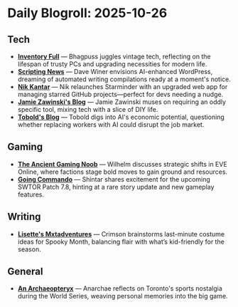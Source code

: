 # Daily Blogroll: 2025-10-26

## Tech

- **[Inventory Full](https://bhagpuss.blogspot.com/2025/10/turning-back-time-and-facing-future-all.html)** — Bhagpuss juggles vintage tech, reflecting on the lifespan of trusty PCs and upgrading necessities for modern life.
- **[Scripting News](http://scripting.com/2025/10/25/123208.html?title=wordpressAndAi)** — Dave Winer envisions AI-enhanced WordPress, dreaming of automated writing compilations ready at a moment's notice.
- **[Nik Kantar](https://nkantar.com/blog/2025/10/starminder-v4/)** — Nik relaunches Starminder with an upgraded web app for managing starred GitHub projects—perfect for devs needing a nudge.
- **[Jamie Zawinski's Blog](https://www.jwz.org/blog/2025/10/tool/)** — Jamie Zawinski muses on requiring an oddly specific tool, mixing tech with a slice of DIY life.
- **[Tobold's Blog](http://tobolds.blogspot.com/2025/10/what-if-ai-investment-isnt-bubble.html)** — Tobold digs into AI's economic potential, questioning whether replacing workers with AI could disrupt the job market.
## Gaming

- **[The Ancient Gaming Noob](https://tagn.wordpress.com/2025/10/25/panfam-is-pulling-their-staging-back-to-r-ag7w-in-perrigen-falls/)** — Wilhelm discusses strategic shifts in EVE Online, where factions stage bold moves to gain ground and resources.
- **[Going Commando](https://swtorcommando.blogspot.com/2025/10/looking-forward-to-78.html)** — Shintar shares excitement for the upcoming SWTOR Patch 7.8, hinting at a rare story update and new gameplay features.
## Writing

- **[Lisette's Mxtadventures](https://lisettesmxtadventures.wordpress.com/2025/10/21/spooky-costume-plans/)** — Crimson brainstorms last-minute costume ideas for Spooky Month, balancing flair with what’s kid-friendly for the season.
## General

- **[An Archaeopteryx](https://anarchaeopteryx.bearblog.dev/2025-10-25-toronto-baseball-world-series-game-1/)** — Anarchae reflects on Toronto's sports nostalgia during the World Series, weaving personal memories into the big game.
